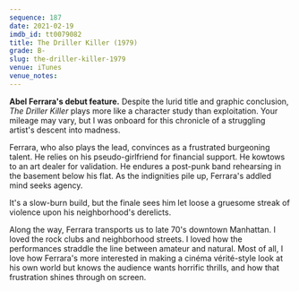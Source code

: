 ```yaml
---
sequence: 187
date: 2021-02-19
imdb_id: tt0079082
title: The Driller Killer (1979)
grade: B-
slug: the-driller-killer-1979
venue: iTunes
venue_notes:
---
```


**Abel Ferrara's debut feature.** Despite the lurid title and graphic conclusion, _The Driller Killer_ plays more like a character study than exploitation. Your mileage may vary, but I was onboard for this chronicle of a struggling artist's descent into madness.

<!-- end -->

Ferrara, who also plays the lead, convinces as a frustrated burgeoning talent. He relies on his pseudo-girlfriend for financial support. He kowtows to an art dealer for validation. He endures a post-punk band rehearsing in the basement below his flat. As the indignities pile up, Ferrara's addled mind seeks agency.

It's a slow-burn build, but the finale sees him let loose a gruesome streak of violence upon his neighborhood's derelicts.

Along the way, Ferrara transports us to late 70's downtown Manhattan. I loved the rock clubs and neighborhood streets. I loved how the performances straddle the line between amateur and natural. Most of all, I love how Ferrara's more interested in making a cinéma vérité-style look at his own world but knows the audience wants horrific thrills, and how that frustration shines through on screen.

